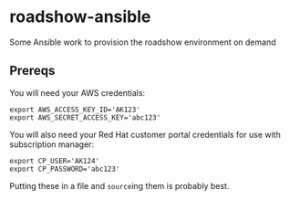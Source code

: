 # roadshow-ansible
Some Ansible work to provision the roadshow environment on demand

## Prereqs
You will need your AWS credentials:

```
export AWS_ACCESS_KEY_ID='AK123'
export AWS_SECRET_ACCESS_KEY='abc123'
```

You will also need your Red Hat customer portal credentials for use with
subscription manager:

```
export CP_USER='AK124'
export CP_PASSWORD='abc123'
```

Putting these in a file and `source`ing them is probably best.

